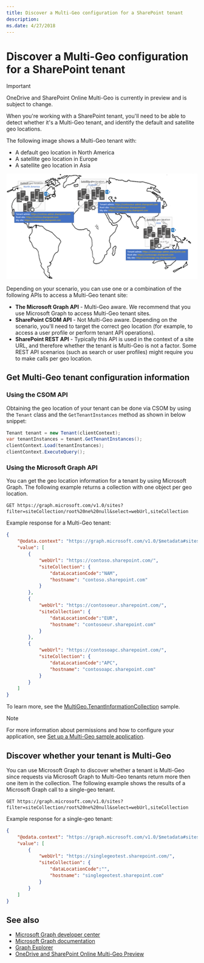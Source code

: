 ```yaml
---
title: Discover a Multi-Geo configuration for a SharePoint tenant
description: 
ms.date: 4/27/2018
---
```


# Discover a Multi-Geo configuration for a SharePoint tenant

> [!IMPORTANT] 
> OneDrive and SharePoint Online Multi-Geo is currently in preview and is subject to change.

When you're working with a SharePoint tenant, you'll need to be able to detect whether it's a Multi-Geo tenant, and identify the default and satellite geo locations. 

The following image shows a Multi-Geo tenant with:

- A default geo location in North America
- A satellite geo location in Europe
- A satellite geo location in Asia

![A world map showing a default geo location in North America, and satellite geo locations in Europe and Asia, with language-specific tenant admin, root, and my site URLs](media/multigeo/multigeodiscovery_intro.png)

Depending on your scenario, you can use one or a combination of the following APIs to access a Multi-Geo tenant site:

- **The Microsoft Graph API** - Multi-Geo aware. We recommend that you use Microsoft Graph to access Multi-Geo tenant sites. 
- **SharePoint CSOM API** - Not Multi-Geo aware. Depending on the scenario, you'll need to target the correct geo location (for example, to access a user profile or perform tenant API operations).
- **SharePoint REST API** - Typically this API is used in the context of a site URL, and therefore whether the tenant is Multi-Geo is not a factor. Some REST API scenarios (such as search or user profiles) might require you to make calls per geo location.

## Get Multi-Geo tenant configuration information

### Using the CSOM API

Obtaining the geo location of your tenant can be done via CSOM by using the `Tenant` class and the `GetTenantInstances` method as shown in below snippet:

```csharp
Tenant tenant = new Tenant(clientContext);
var tenantInstances = tenant.GetTenantInstances();
clientContext.Load(tenantInstances);
clientContext.ExecuteQuery();
```

### Using the Microsoft Graph API

You can get the geo location information for a tenant by using Microsoft Graph. The following example returns a collection with one object per geo location.

```
GET https://graph.microsoft.com/v1.0/sites?filter=siteCollection/root%20ne%20null&select=webUrl,siteCollection
```

Example response for a Multi-Geo tenant:
```JSON
{
    "@odata.context": "https://graph.microsoft.com/v1.0/$metadata#sites",
    "value": [
        {
            "webUrl": "https://contoso.sharepoint.com/",
            "siteCollection": {
                "dataLocationCode":"NAM",
                "hostname": "contoso.sharepoint.com"
            }
        },
        {
            "webUrl": "https://contosoeur.sharepoint.com/",
            "siteCollection": {
                "dataLocationCode":"EUR",
                "hostname": "contosoeur.sharepoint.com"
            }
        },
        {
            "webUrl": "https://contosoapc.sharepoint.com/",
            "siteCollection": {
                "dataLocationCode":"APC",
                "hostname": "contosoapc.sharepoint.com"
            }
        }
    ]
}
```

To learn more, see the [MultiGeo.TenantInformationCollection](https://github.com/SharePoint/PnP/tree/dev/Samples/MultiGeo.TenantInformationCollection) sample.

> [!NOTE] 
> For more information about permissions and how to configure your application, see [Set up a Multi-Geo sample application](multigeo-sampleapplicationsetup.md).

## Discover whether your tenant is Multi-Geo 

You can use Microsoft Graph to discover whether a tenant is Multi-Geo since requests via Microsoft Graph to Multi-Geo tenants return more then one item in the collection. The following example shows the results of a Microsoft Graph call to a single-geo tenant.

<!-- Not sure where the output for a Multi-Geo tenant is. Provide a link? -->

```
GET https://graph.microsoft.com/v1.0/sites?filter=siteCollection/root%20ne%20null&select=webUrl,siteCollection
```

Example response for a single-geo tenant:
```JSON
{
    "@odata.context": "https://graph.microsoft.com/v1.0/$metadata#sites",
    "value": [
        {
            "webUrl": "https://singlegeotest.sharepoint.com/",
            "siteCollection": {
                "dataLocationCode":"",
                "hostname": "singlegeotest.sharepoint.com"
            }
        }
    ]
}
```

## See also

- [Microsoft Graph developer center](https://developer.microsoft.com/en-us/graph)
- [Microsoft Graph documentation](https://developer.microsoft.com/en-us/graph/docs/concepts/overview)
- [Graph Explorer](https://developer.microsoft.com/en-us/graph/graph-explorer)
- [OneDrive and SharePoint Online Multi-Geo Preview](multigeo-introduction.md)